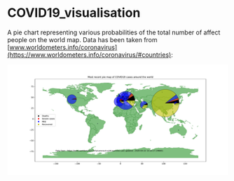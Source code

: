 # COVID19_visualisation
A pie chart representing various probabilities of the total number of affect people on the world map. Data has been taken from [www.worldometers.info/coronavirus](https://www.worldometers.info/coronavirus/#countries):

<p align="center">
 <img src="https://github.com/arvindb95/COVID19_visualisation/blob/master/COVID19_pie_map.pdf" width="700px"/>
</p>
